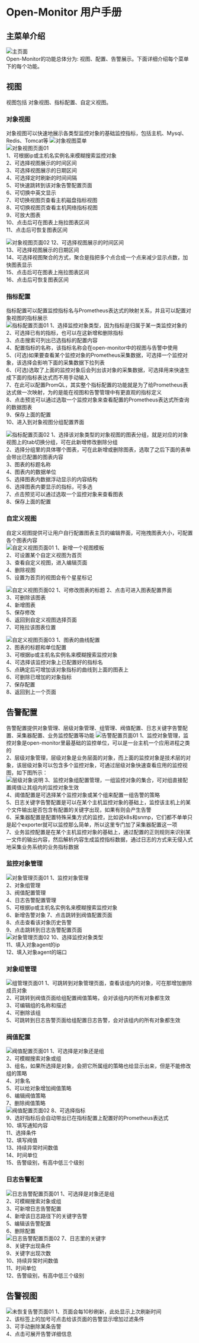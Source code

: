 # Open-Monitor 用户手册

## <span id="menu_introdution"></span>主菜单介绍
![主页面](images/user_guide/user_guide_01.png)  
Open-Monitor的功能总体分为: 视图、配置、告警展示。下面详细介绍每个菜单下的每个功能。

## <span id="dashboard"></span>视图  
视图包括 对象视图、指标配置、自定义视图。
### <span id="endpoint_dashboard"></span>对象视图  
对象视图可以快速地展示各类型监控对象的基础监控指标，包括主机、Mysql、Redis、Tomcat等
![对象视图菜单](images/user_guide/user_guide_02.png)  
![对象视图页面01](images/user_guide/user_guide_07.png)  
1、可根据ip或主机名实例名来模糊搜索监控对象  
2、可选择视图展示的时间区间  
3、可选择视图展示的日期区间  
4、可选择定时刷新的时间间隔  
5、可快速跳转到该对象告警配置页面  
6、可切换中英文显示  
7、可切换视图页查看主机磁盘指标视图  
8、可切换视图页查看主机网络指标视图  
9、可放大图表  
10、点击后可在图表上拖拉图表区间  
11、点击后可恢复图表区间  

![对象视图页面02](images/user_guide/user_guide_09.png) 
12、可选择视图展示的时间区间  
13、可选择视图展示的日期区间  
14、可选择视图聚合的方式，聚合是指把多个点合成一个点来减少显示点数，加快图表显示  
15、点击后可在图表上拖拉图表区间  
16、点击后可恢复图表区间  

### <span id="metric_config"></span>指标配置  
指标配置可以配置监控指标名与Prometheus表达式的映射关系，并且可以配置对象视图的指标展示  
![指标配置页面01](images/user_guide/user_guide_22.png)
1、选择监控对象类型，因为指标是归属于某一类监控对象的  
2、可选择已有的指标，也可以在这新增和删除指标  
3、点击搜索可列出已选指标的配置内容  
4、配置指标的名称，该指标名称会在open-monitor中的视图与告警中使用  
5、(可选)如果要查看某个监控对象的Prometheus采集数据，可选择一个监控对象，该选择会影响下面的采集数据下拉列表  
6、(可选)选取了上面的监控对象后会列出该对象的采集数据，可选择用来快速生成下面的指标表达式而不用手动输入  
7、在此可以配置PromQL，其实整个指标配置的功能就是为了给Prometheus表达式做一次映射，为的是能在视图和告警管理中有更直观的指标定义  
8、点击预览可以通过选取一个监控对象来查看配置的Prometheus表达式所查询的数据图表  
9、保存上面的配置  
10、进入到对象视图分组配置界面  

![指标配置页面02](images/user_guide/user_guide_23.png)
1、选择该对象类型的对象视图的图表分组，就是对应的对象视图上的tab切换分组，可在此新增修改删除分组  
2、选择分组里的具体哪个图表，可在此新增或删除图表，选取了之后下面的表单会带出已配置的图表内容  
3、图表的标题名称  
4、图表内的数据单位  
5、选择图表内数据浮动显示的内容结构  
6、选择图表内要显示的指标，可多选  
7、点击预览可以通过选取一个监控对象来查看图表  
8、保存上面的配置    

### <span id="custom_dashboard"></span>自定义视图
自定义视图提供可让用户自行配置图表主页的编辑界面，可拖拽图表大小，可配置各个图表内容  
![自定义视图页面01](images/user_guide/user_guide_11.png)
1、新增一个视图模板  
2、可设置某个自定义视图为首页  
3、查看自定义视图，进入编辑页面  
4、删除视图  
5、设置为首页的视图会有个星星标记 
 
![自定义视图页面02](images/user_guide/user_guide_12.png)
1、可修改图表的标题
2、点击可进入图表配置界面  
3、可删除该图表  
4、新增图表  
5、保存修改  
6、返回到自定义视图选择页面  
7、可拖拉该图表位置  

![自定义视图页面03](images/user_guide/user_guide_13.png)
1、图表的曲线配置  
2、图表的标题和单位配置  
3、可根据ip或主机名实例名来模糊搜索监控对象  
4、可选择该监控对象上已配置好的指标名  
5、点确定后可增加该对象指标的曲线到上面的图表上  
6、可删除已增加的对象指标  
7、保存配置  
8、返回到上一个页面  

## <span id="alarm_config"></span>告警配置
告警配置提供对象管理、层级对象管理、组管理、阀值配置、日志关键字告警配置、采集器配置、业务监控配置等功能
![告警配置页面01](images/user_guide/user_guide_24.png)
1、监控对象管理，监控对象是open-monitor里最基础的监控单位，可以是一台主机一个应用进程之类的  
2、层级对象管理，层级对象是业务层面的对象，而上面的监控对象是技术层的对象，该层级对象可以包含多个监控对象，可通过层级对象快速查看应用的监控视图，如下图所示：  
![层级对象说明](images/user_guide/user_guide_25.png)
3、监控对象组配置管理，一组监控对象的集合，可对组直接配置阈值让其组内的监控对象生效  
4、阈值配置是可选择某个监控对象或某个组来配置一组告警的策略  
5、日志关键字告警配置是可以在某个主机监控对象的基础上，监控该主机上的某个文件输出是否包含有配置的关键字出现，如果有则会产生告警  
6、采集器配置是配置特殊采集方式的监控，比如说k8s和snmp，它们都不单单只是起个exporter就可以监控那么简单，所以这里专门加了采集器配置这一项  
7、业务监控配置是在某个主机监控对象的基础上，通过配置的正则规则来识别某一文件的输出内容，然后解析内容生成监控指标数据，通过日志的方式来无侵入式地采集业务系统的业务指标数据    

### <span id="endpoint_config"></span>监控对象管理
![对象管理页面01](images/user_guide/user_guide_14.png)
1、监控对象管理  
2、对象组管理  
3、阀值配置管理  
4、日志告警配置管理  
5、可根据ip或主机名实例名来模糊搜索监控对象  
6、新增告警对象
7、点击跳转到阀值配置页面  
8、点击查看该对象历史告警  
9、点击跳转到日志告警配置页面  
![对象管理页面02](images/user_guide/user_guide_15.png)
10、选择监控对象类型  
11、填入对象agent的ip  
12、填入对象agent的端口  

### <span id="group_config"></span>对象组管理
![组管理页面01](images/user_guide/user_guide_16.png)
1、可跳转到对象管理页面，查看该组内的对象，可在那增加删除成员对象  
2、可跳转到阀值页面给组配置阀值策略，会对该组内的所有对象都生效  
3、可编辑组的名称和描述  
4、可删除该组  
5、可跳转到日志告警页面给组配置日志告警，会对该组内的所有对象都生效  

### <span id="threshold_config"></span>阀值配置
![阀值配置页面01](images/user_guide/user_guide_17.png)
1、可选择是对象还是组  
2、可模糊搜索对象或组  
3、组名，如果所选择是对象，会把它所属组的策略也给显示出来，但是不能修改组的策略  
4、对象名  
5、可以给对象增加阀值策略  
6、编辑阀值策略  
7、删除阀值策略  
![阀值配置页面02](images/user_guide/user_guide_18.png)
8、可选择指标  
9、选好指标后会自动带出已在指标配置上配置好的Prometheus表达式  
10、填写通知内容  
11、选择条件  
12、填写阀值  
13、持续异常时间数值  
14、时间单位  
15、告警级别，有高中低三个级别  

### <span id="log_monitor_config"></span>日志告警配置
![日志告警配置页面01](images/user_guide/user_guide_19.png)
1、可选择是对象还是组  
2、可模糊搜索对象或组  
3、可新增日志告警配置  
4、新增该日志路径下的关键字告警  
5、编辑该告警配置  
6、删除配置  
![日志告警配置页面02](images/user_guide/user_guide_20.png)
7、日志里的关键字  
8、关键字出现条件  
9、关键字出现次数  
10、持续异常时间数值  
11、时间单位  
12、告警级别，有高中低三个级别   

## <span id="alarm_dashboard"></span>告警视图
![未恢复告警页面01](images/user_guide/user_guide_21.png)
1、页面会每10秒刷新，此处显示上次刷新时间  
2、该标签上的加号可点击给该页面的告警显示增加过滤条件  
3、可手动删除某条告警  
4、点击可展开告警详细信息  


